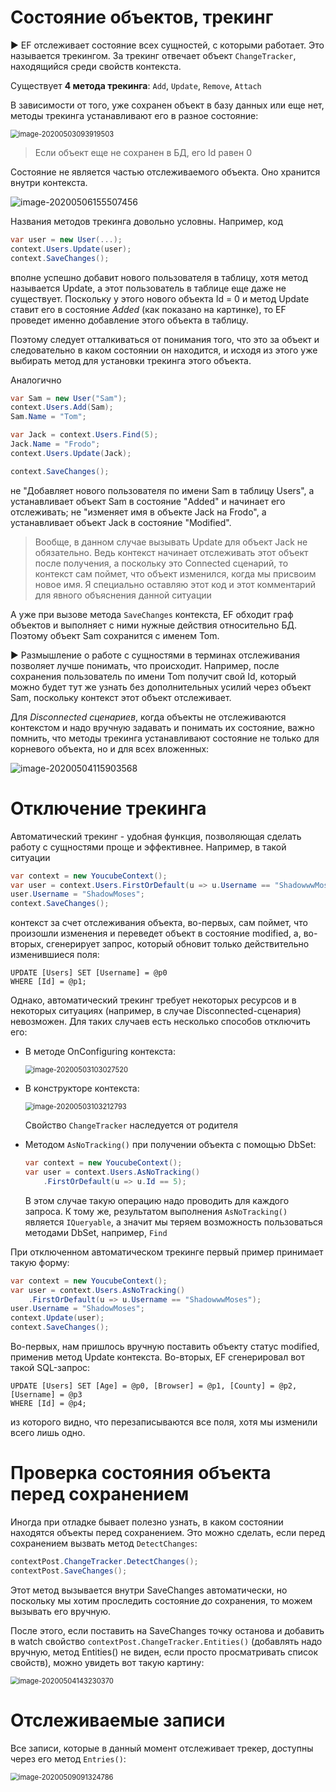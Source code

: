 # Состояние объектов, трекинг

► EF отслеживает состояние всех сущностей, с которыми работает. Это называется трекингом. За трекинг отвечает объект `ChangeTracker`, находящийся среди свойств контекста.

Существует **4 метода трекинга**: `Add`, `Update`, `Remove`, `Attach`

В зависимости от того, уже сохранен объект в базу данных или еще нет, методы трекинга устанавливают его в разное состояние:

<img src="img\image-20200503093919503.png" alt="image-20200503093919503" style="zoom:80%;" />

> Если объект еще не сохранен в БД, его Id равен 0

Состояние не является частью отслеживаемого объекта. Оно хранится внутри контекста.

![image-20200506155507456](img\image-20200506155507456.png)



Названия методов трекинга довольно условны. Например, код

```c#
var user = new User(...);
context.Users.Update(user);
context.SaveChanges();
```

вполне успешно добавит нового пользователя в таблицу, хотя метод называется Update, а этот пользователь в таблице еще даже не существует. Поскольку у этого нового объекта Id = 0 и метод Update ставит его в состояние *Added* (как показано на картинке), то EF проведет именно добавление этого объекта в таблицу.

Поэтому следует отталкиваться от понимания того, что это за объект и следовательно в каком состоянии он находится, и исходя из этого уже выбирать метод для установки трекинга этого объекта.

Аналогично

```c#
var Sam = new User("Sam");
context.Users.Add(Sam);
Sam.Name = "Tom";

var Jack = context.Users.Find(5);
Jack.Name = "Frodo";
context.Users.Update(Jack);

context.SaveChanges();
```

не "Добавляет нового пользователя по имени Sam в таблицу Users", а устанавливает объект Sam в состояние "Added" и начинает его отслеживать; не "изменяет имя в объекте Jack на Frodo",  а устанавливает объект Jack в состояние "Modified".

> Вообще, в данном случае вызывать Update для объект Jack не обязательно. Ведь контекст начинает отслеживать этот объект после получения, а поскольку это Connected сценарий, то контекст сам поймет, что объект изменился, когда мы присвоим новое имя. Я специально оставляю этот код и этот комментарий для явного объяснения данной ситуации

А уже при вызове метода `SaveChanges` контекста, EF обходит граф объектов и выполняет с ними нужные действия относительно БД. Поэтому объект Sam сохранится с именем Tom.

► Размышление о работе с сущностями в терминах отслеживания позволяет лучше понимать, что происходит. Например, после сохранения пользователь по имени Tom получит свой Id, который можно будет тут же узнать без дополнительных усилий через объект Sam, поскольку контекст этот объект отслеживает.

Для *Disconnected сценариев*, когда объекты не отслеживаются контекстом и надо вручную задавать и понимать их состояние, важно помнить, что методы трекинга устанавливают состояние не только для корневого объекта, но и для всех вложенных:

![image-20200504115903568](img\image-20200504115903568.png)

# Отключение трекинга

Автоматический трекинг - удобная функция, позволяющая сделать работу с сущностями проще и эффективнее.  Например, в такой ситуации

```c#
var context = new YoucubeContext();
var user = context.Users.FirstOrDefault(u => u.Username == "ShadowwwMoses");
user.Username = "ShadowMoses";
context.SaveChanges();
```

контекст за счет отслеживания объекта, во-первых, сам поймет, что произошли изменения и переведет объект в состояние modified, а, во-вторых, сгенерирует запрос, который обновит только действительно изменившиеся поля:

```mssql
UPDATE [Users] SET [Username] = @p0
WHERE [Id] = @p1;
```

Однако, автоматический трекинг требует некоторых ресурсов и в некоторых ситуациях (например, в случае Disconnected-сценария) невозможен. Для таких случаев есть несколько способов отключить его:

* В методе OnConfiguring контекста:

  <img src="img\image-20200503103027520.png" alt="image-20200503103027520" style="zoom:80%;" />

* В конструкторе контекста:

  <img src="img\image-20200503103212793.png" alt="image-20200503103212793" style="zoom:80%;" />

  Свойство `ChangeTracker` наследуется от родителя

* Методом `AsNoTracking()` при получении объекта с помощью DbSet:

  ```c#
  var context = new YoucubeContext();
  var user = context.Users.AsNoTracking()
      .FirstOrDefault(u => u.Id == 5);
  ```

  В этом случае такую операцию надо проводить для каждого запроса. К тому же, результатом выполнения `AsNoTracking()` является `IQueryable`, а значит мы теряем возможность пользоваться методами DbSet, например, `Find`

При отключенном автоматическом трекинге первый пример принимает такую форму:

```c#
var context = new YoucubeContext();
var user = context.Users.AsNoTracking()
    .FirstOrDefault(u => u.Username == "ShadowwwMoses");
user.Username = "ShadowMoses";
context.Update(user);
context.SaveChanges();
```

Во-первых, нам пришлось вручную поставить объекту статус modified, применив метод Update контекста. Во-вторых, EF сгенерировал вот такой SQL-запрос:

```mssql
UPDATE [Users] SET [Age] = @p0, [Browser] = @p1, [County] = @p2, [Username] = @p3
WHERE [Id] = @p4;
```

из которого видно, что перезаписываются все поля, хотя мы изменили всего лишь одно.

# Проверка состояния объекта перед сохранением

Иногда при отладке бывает полезно узнать, в каком состоянии находятся объекты перед сохранением. Это можно сделать, если перед сохранением вызвать метод `DetectChanges`:

```c#
contextPost.ChangeTracker.DetectChanges();
contextPost.SaveChanges();
```

Этот метод вызывается внутри SaveChanges автоматически, но поскольку мы хотим проследить состояние *до* сохранения, то можем вызывать его вручную.

После этого, если поставить на SaveChanges точку останова и добавить в watch свойство `contextPost.ChangeTracker.Entities()` (добавлять надо вручную, метод Entities() не виден, если просто просматривать список свойств), можно увидеть вот такую картину:

<img src="img\image-20200504143230370.png" alt="image-20200504143230370" style="zoom:80%;" />

# Отслеживаемые записи

Все записи, которые в данный момент отслеживает трекер, доступны через его метод `Entries()`:

<img src="img\image-20200509091324786.png" alt="image-20200509091324786" style="zoom:80%;" />
